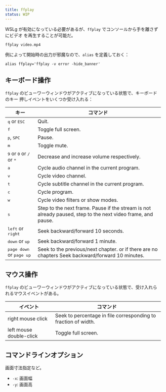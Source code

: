 ```yaml
---
title: ffplay
status: WIP
---
```


WSLg が有効になっている必要があるが、`ffplay` でコンソールから手を離さずにビデオ
を再生することが可能だ。

```console
ffplay video.mp4
```

例によって開始時の出力が邪魔なので、`alias` を定義しておく：

```shell
alias ffplay='ffplay -v error -hide_banner'
```

## キーボード操作

`ffplay` のビューワーウィンドウがアクティブになっている状態で、キーボードのキー
押しイベントをいくつか受け入れる：

| キー | コマンド |
|----------|-------|
| <kbd>q</kbd> or <kbd>ESC</kbd> | Quit. |
| <kbd>f</kbd> | Toggle full screen. |
| <kbd>p</kbd>, <kbd>SPC</kbd> | Pause. |
| <kbd>m</kbd> | Toggle mute. |
| <kbd>9</kbd> or <kbd>0</kbd> or <kbd>/</kbd> or <kbd>*</kbd> | Decrease and increase volume respectively. |
| <kbd>a</kbd> | Cycle audio channel in the current program. |
| <kbd>v</kbd> | Cycle video channel. |
| <kbd>t</kbd> | Cycle subtitle channel in the current program. |
| <kbd>c</kbd> | Cycle program. |
| <kbd>w</kbd> | Cycle video filters or show modes. |
| <kbd>s</kbd> | Step to the next frame. Pause if the stream is not already paused, step to the next video frame, and pause. |
| <kbd>left</kbd> or <kbd>right</kbd> | Seek backward/forward 10 seconds. |
| <kbd>down</kbd> or <kbd>up</kbd> | Seek backward/forward 1 minute. |
| <kbd>page down</kbd> or <kbd>page up</kbd> | Seek to the previous/next chapter. or if there are no chapters Seek backward/forward 10 minutes. |

## マウス操作

`ffplay` のビューワーウィンドウがアクティブになっている状態で、受け入れられるマウスイベントがある。

| イベント | コマンド |
|----------|----------|
| right mouse click | Seek to percentage in file corresponding to fraction of width. |
| left mouse double-click | Toggle full screen. |

## コマンドラインオプション

画面寸法指定など。

* `-x`: 画面幅
* `-y`: 画面高
